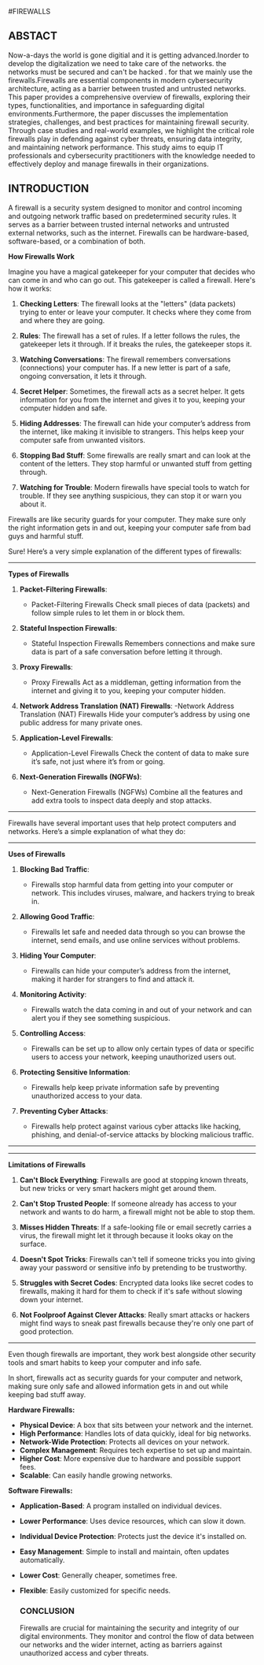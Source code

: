 #FIREWALLS

## ABSTACT
  Now-a-days the world is gone digitial and it is getting advanced.Inorder to develop the digitalization we need to take care of the networks. the networks must be secured and can't be hacked . for that we mainly use the firewalls.Firewalls are essential components in modern cybersecurity architecture, acting as a barrier between trusted and untrusted networks. This paper provides a comprehensive overview of firewalls, exploring their types, functionalities, and importance in safeguarding digital environments.Furthermore, the paper discusses the implementation strategies, challenges, and best practices for maintaining firewall security. Through case studies and real-world examples, we highlight the critical role firewalls play in defending against cyber threats, ensuring data integrity, and maintaining network performance. This study aims to equip IT professionals and cybersecurity practitioners with the knowledge needed to effectively deploy and manage firewalls in their organizations.

## INTRODUCTION

A firewall is a security system designed to monitor and control incoming and outgoing network traffic based on predetermined security rules. It serves as a barrier between trusted internal networks and untrusted external networks, such as the internet. Firewalls can be hardware-based, software-based, or a combination of both.


**How Firewalls Work**

Imagine you have a magical gatekeeper for your computer that decides who can come in and who can go out. This gatekeeper is called a firewall. Here's how it works:

1. **Checking Letters**: The firewall looks at the "letters" (data packets) trying to enter or leave your computer. It checks where they come from and where they are going.

2. **Rules**: The firewall has a set of rules. If a letter follows the rules, the gatekeeper lets it through. If it breaks the rules, the gatekeeper stops it.

3. **Watching Conversations**: The firewall remembers conversations (connections) your computer has. If a new letter is part of a safe, ongoing conversation, it lets it through.

4. **Secret Helper**: Sometimes, the firewall acts as a secret helper. It gets information for you from the internet and gives it to you, keeping your computer hidden and safe.

5. **Hiding Addresses**: The firewall can hide your computer’s address from the internet, like making it invisible to strangers. This helps keep your computer safe from unwanted visitors.

6. **Stopping Bad Stuff**: Some firewalls are really smart and can look at the content of the letters. They stop harmful or unwanted stuff from getting through.

7. **Watching for Trouble**: Modern firewalls have special tools to watch for trouble. If they see anything suspicious, they can stop it or warn you about it.

Firewalls are like security guards for your computer. They make sure only the right information gets in and out, keeping your computer safe from bad guys and harmful stuff.

Sure! Here’s a very simple explanation of the different types of firewalls:

---

**Types of Firewalls**

1. **Packet-Filtering Firewalls**:
   - Packet-Filtering Firewalls Check small pieces of data (packets) and follow simple rules to let them in or block them.

2. **Stateful Inspection Firewalls**:
   -  Stateful Inspection Firewalls  Remembers connections and make sure data is part of a safe conversation before letting it through.

3. **Proxy Firewalls**:
   -  Proxy Firewalls Act as a middleman, getting information from the internet and giving it to you, keeping your computer hidden.

4. **Network Address Translation (NAT) Firewalls**:
   -Network Address Translation (NAT) Firewalls  Hide your computer’s address by using one public address for many private ones.

5. **Application-Level Firewalls**:
   - Application-Level Firewalls  Check the content of data to make sure it’s safe, not just where it’s from or going.

6. **Next-Generation Firewalls (NGFWs)**:
   -  Next-Generation Firewalls (NGFWs) Combine all the features and add extra tools to inspect data deeply and stop attacks.

---

Firewalls have several important uses that help protect computers and networks. Here’s a simple explanation of what they do:

---

**Uses of Firewalls**

1. **Blocking Bad Traffic**:
   - Firewalls stop harmful data from getting into your computer or network. This includes viruses, malware, and hackers trying to break in.

2. **Allowing Good Traffic**:
   - Firewalls let safe and needed data through so you can browse the internet, send emails, and use online services without problems.

3. **Hiding Your Computer**:
   - Firewalls can hide your computer’s address from the internet, making it harder for strangers to find and attack it.

4. **Monitoring Activity**:
   - Firewalls watch the data coming in and out of your network and can alert you if they see something suspicious.

5. **Controlling Access**:
   - Firewalls can be set up to allow only certain types of data or specific users to access your network, keeping unauthorized users out.

6. **Protecting Sensitive Information**:
   - Firewalls help keep private information safe by preventing unauthorized access to your data.

7. **Preventing Cyber Attacks**:
   - Firewalls help protect against various cyber attacks like hacking, phishing, and denial-of-service attacks by blocking malicious traffic.

---

---

**Limitations of Firewalls**

1. **Can't Block Everything**: Firewalls are good at stopping known threats, but new tricks or very smart hackers might get around them.

2. **Can't Stop Trusted People**: If someone already has access to your network and wants to do harm, a firewall might not be able to stop them.

3. **Misses Hidden Threats**: If a safe-looking file or email secretly carries a virus, the firewall might let it through because it looks okay on the surface.

4. **Doesn't Spot Tricks**: Firewalls can't tell if someone tricks you into giving away your password or sensitive info by pretending to be trustworthy.

5. **Struggles with Secret Codes**: Encrypted data looks like secret codes to firewalls, making it hard for them to check if it's safe without slowing down your internet.

6. **Not Foolproof Against Clever Attacks**: Really smart attacks or hackers might find ways to sneak past firewalls because they're only one part of good protection.

---

Even though firewalls are important, they work best alongside other security tools and smart habits to keep your computer and info safe.

In short, firewalls act as security guards for your computer and network, making sure only safe and allowed information gets in and out while keeping bad stuff away.

**Hardware Firewalls:**
- **Physical Device**: A box that sits between your network and the internet.
- **High Performance**: Handles lots of data quickly, ideal for big networks.
- **Network-Wide Protection**: Protects all devices on your network.
- **Complex Management**: Requires tech expertise to set up and maintain.
- **Higher Cost**: More expensive due to hardware and possible support fees.
- **Scalable**: Can easily handle growing networks.

**Software Firewalls:**
- **Application-Based**: A program installed on individual devices.
- **Lower Performance**: Uses device resources, which can slow it down.
- **Individual Device Protection**: Protects just the device it's installed on.
- **Easy Management**: Simple to install and maintain, often updates automatically.
- **Lower Cost**: Generally cheaper, sometimes free.
- **Flexible**: Easily customized for specific needs.

  ### CONCLUSION

  Firewalls are crucial for maintaining the security and integrity of our digital environments. They monitor and control the flow of data between our networks and the wider internet, acting as barriers against unauthorized access and cyber threats.
